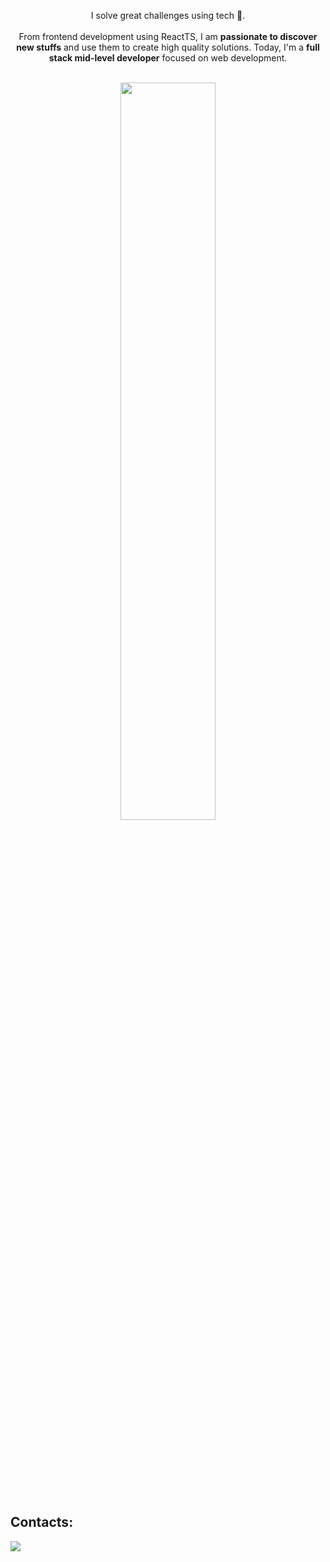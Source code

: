 
<p align="center">I solve great challenges using tech 🦾. <br><br> From frontend development using ReactTS, I am <strong>passionate to discover new stuffs</strong> and use them to create high quality solutions. Today, I'm a <strong>full stack mid-level developer</strong> focused on web development.</p>&nbsp;

<div  align="center" style="margin-bottom:100px">
<img width=55% align="center"  src="https://github-readme-streak-stats.herokuapp.com?user=BigLeoo&theme=radical&mode=weekly" />
 </div>
 
 &nbsp;
 &nbsp;


## Contacts:

<div> 
<a href="https://www.linkedin.com/in/leonardo-vinicius-martins-ramos-426b67207/" target="_blank"><img src="https://img.shields.io/badge/-LinkedIn-%230077B5?style=for-the-badge&logo=linkedin&logoColor=white"  target="_blank"></a> 
</div>&nbsp;&nbsp;

